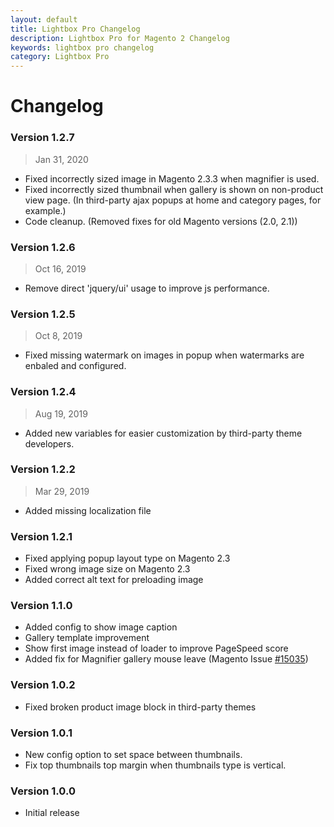```yaml
---
layout: default
title: Lightbox Pro Changelog
description: Lightbox Pro for Magento 2 Changelog
keywords: lightbox pro changelog
category: Lightbox Pro
---
```


# Changelog

### Version 1.2.7

> Jan 31, 2020

 -  Fixed incorrectly sized image in Magento 2.3.3 when magnifier is used.
 -  Fixed incorrectly sized thumbnail when gallery is shown on non-product view page.
    (In third-party ajax popups at home and category pages, for example.)
 -  Code cleanup. (Removed fixes for old Magento versions (2.0, 2.1))

### Version 1.2.6

> Oct 16, 2019

 -  Remove direct 'jquery/ui' usage to improve js performance.

### Version 1.2.5

> Oct 8, 2019

 -  Fixed missing watermark on images in popup when watermarks are enbaled and configured.

### Version 1.2.4

> Aug 19, 2019

 -  Added new variables for easier customization by third-party theme developers.

### Version 1.2.2

> Mar 29, 2019

 -  Added missing localization file

### Version 1.2.1

 -  Fixed applying popup layout type on Magento 2.3
 -  Fixed wrong image size on Magento 2.3
 -  Added correct alt text for preloading image

### Version 1.1.0

 -  Added config to show image caption
 -  Gallery template improvement
 -  Show first image instead of loader to improve PageSpeed score
 -  Added fix for Magnifier gallery mouse leave (Magento Issue [#15035](https://github.com/magento/magento2/issues/15035))

### Version 1.0.2

 -  Fixed broken product image block in third-party themes

### Version 1.0.1

 -  New config option to set space between thumbnails.
 -  Fix top thumbnails top margin when thumbnails type is vertical.

### Version 1.0.0

 -  Initial release
